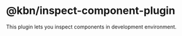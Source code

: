 # @kbn/inspect-component-plugin

This plugin lets you inspect components in development environment.
